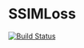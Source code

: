 # SSIMLoss

[![Build Status](https://github.com/nikopj/SSIMLoss.jl/actions/workflows/CI.yml/badge.svg?branch=main)](https://github.com/nikopj/SSIMLoss.jl/actions/workflows/CI.yml?query=branch%3Amain)
